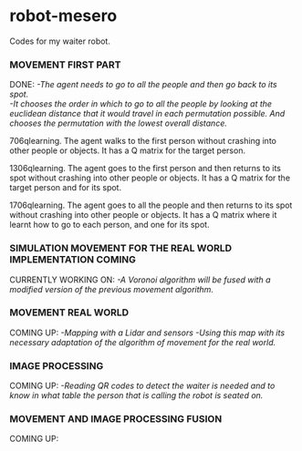 # robot-mesero
Codes for my waiter robot.

<h3>MOVEMENT FIRST PART</h3>

DONE: 
<em>-The agent needs to go to all the people and then go back to its spot. <br>
-It chooses the order in which to go to all the people by looking at the euclidean distance that it would travel in each permutation possible. And chooses the permutation with the lowest overall distance.</em>

<p>706qlearning. The agent walks to the first person without crashing into other people or objects.
It has a Q matrix for the target person.<br>

1306qlearning. The agent goes to the first person and then returns to its spot without crashing into other 
people or objects.
It has a Q matrix for the target person and for its spot.<br>

1706qlearning. The agent goes to all the people and then returns to its spot without crashing into other 
people or objects.
It has a Q matrix where it learnt how to go to each person, and one for its spot.</p>

<h3>SIMULATION MOVEMENT FOR THE REAL WORLD IMPLEMENTATION COMING</h3>
CURRENTLY WORKING ON: 
<em>-A Voronoi algorithm will be fused with a modified version of the previous movement algorithm.</em>

<h3>MOVEMENT REAL WORLD</h3>
COMING UP:
<em>-Mapping with a Lidar and sensors
-Using this map with its necessary adaptation of the algorithm of movement for the real world.</em>

<h3>IMAGE PROCESSING</h3>
COMING UP:
<em>-Reading QR codes to detect the waiter is needed and to know in what table the person that is calling the 
robot is seated on.</em>

<h3>MOVEMENT AND IMAGE PROCESSING FUSION</h3>
COMING UP:
<em> </em>



